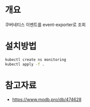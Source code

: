 # 개요
쿠버네티스 이벤트를 event-exporter로 조회

# 설치방법
```sh
kubectl create ns monitoring
kubectl apply -f .
```


# 참고자료
* https://www.modb.pro/db/474628